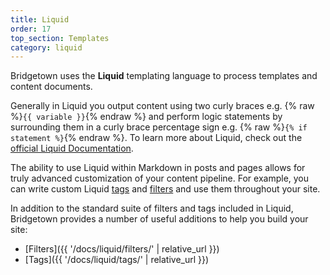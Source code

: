 ```yaml
---
title: Liquid
order: 17
top_section: Templates
category: liquid
---
```


Bridgetown uses the **Liquid** templating language
to process templates and content documents.

Generally in Liquid you output content using two curly braces e.g.
{% raw %}`{{ variable }}`{% endraw %} and perform logic statements by
surrounding them in a curly brace percentage sign e.g.
{% raw %}`{% if statement %}`{% endraw %}. To learn more about Liquid, check
out the [official Liquid Documentation](https://shopify.github.io/liquid/).

The ability to use Liquid within Markdown in posts and pages allows for truly advanced customization of your content pipeline. For example, you can write custom Liquid [tags](/docs/plugins/tags) and [filters](/docs/plugins/filters) and use them throughout your site.

In addition to the standard suite of filters and tags included in Liquid, Bridgetown provides a number of useful additions to help you build your site:

* [Filters]({{ '/docs/liquid/filters/' | relative_url }})
* [Tags]({{ '/docs/liquid/tags/' | relative_url }})
